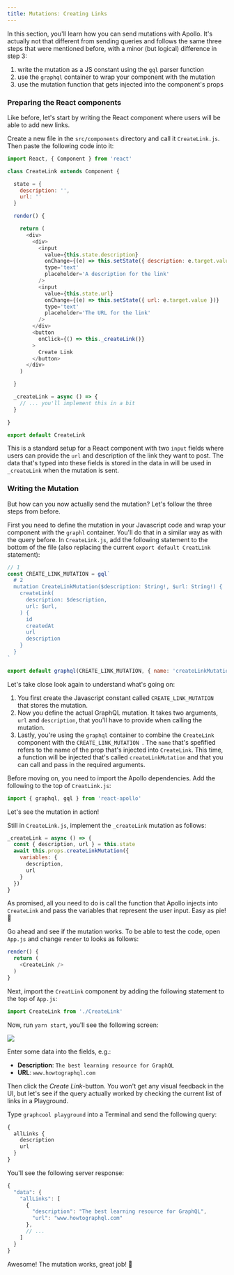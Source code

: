 ```yaml
---
title: Mutations: Creating Links
---
```


In this section, you'll learn how you can send mutations with Apollo. It's actually not that different from sending queries and follows the same three steps that were mentioned before, with a minor (but logical) difference in step 3:

1. write the mutation as a JS constant using the `gql` parser function
2. use the `graphql` container to wrap your component with the mutation
3. use the mutation function that gets injected into the component's props


### Preparing the React components

Like before, let's start by writing the React component where users will be able to add new links.

Create a new file in the `src/components` directory and call it `CreateLink.js`. Then paste the following code into it:

```js
import React, { Component } from 'react'

class CreateLink extends Component {

  state = {
    description: '',
    url: ''
  }

  render() {

    return (
      <div>
        <div>
          <input
            value={this.state.description}
            onChange={(e) => this.setState({ description: e.target.value })}
            type='text'
            placeholder='A description for the link'
          />
          <input
            value={this.state.url}
            onChange={(e) => this.setState({ url: e.target.value })}
            type='text'
            placeholder='The URL for the link'
          />
        </div>
        <button
          onClick={() => this._createLink()}
        >
          Create Link
        </button>
      </div>
    )

  }

  _createLink = async () => {
    // ... you'll implement this in a bit
  }

}

export default CreateLink
```

This is a standard setup for a React component with two `input` fields where users can provide the `url` and description of the link they want to post. The data that's typed into these fields is stored in the data in will be used in `_createLink` when the mutation is sent.


### Writing the Mutation

But how can you now actually send the mutation? Let's follow the three steps from before.

First you need to define the mutation in your Javascript code and wrap your component with the `graphl` container. You'll do that in a similar way as with the query before. In `CreateLink.js`, add the following statement to the bottom of the file (also replacing the current `export default CreatLink` statement):

```js
// 1
const CREATE_LINK_MUTATION = gql`
  # 2
  mutation CreateLinkMutation($description: String!, $url: String!) {
    createLink(
      description: $description,
      url: $url,
    ) {
      id
      createdAt
      url
      description
    }
  }
`

export default graphql(CREATE_LINK_MUTATION, { name: 'createLinkMutation' })(CreateLink)
```

Let's take close look again to understand what's going on:

1. You first create the Javascript constant called `CREATE_LINK_MUTATION ` that stores the mutation.
2. Now you define the actual GraphQL mutation. It takes two arguments, `url` and `description`, that you'll have to provide when calling the mutation.  
3. Lastly, you're using the `graphql` container to combine the `CreateLink` component with the `CREATE_LINK_MUTATION `. The `name` that's spefified refers to the name of the prop that's injected into `CreateLink`. This time, a function will be injected that's called `createLinkMutation` and that you can call and pass in the required arguments. 

Before moving on, you need to import the Apollo dependencies. Add the following to the top of `CreatLink.js`:

```js
import { graphql, gql } from 'react-apollo'
```

Let's see the mutation in action!

Still in `CreateLink.js`, implement the `_createLink` mutation as follows:

```js
_createLink = async () => {
  const { description, url } = this.state
  await this.props.createLinkMutation({
    variables: {
      description,
      url
    }
  })
}
```

As promised, all you need to do is call the function that Apollo injects into `CreateLink` and pass the variables that represent the user input. Easy as pie! 🍰

Go ahead and see if the mutation works. To be able to test the code, open `App.js` and change `render` to looks as follows:

```js
render() {
  return (
    <CreateLink />
  )
}
```  

Next, import the `CreatLink` component by adding the following statement to the top of `App.js`:

```js
import CreateLink from './CreateLink'
```

Now, run `yarn start`, you'll see the following screen:

![](http://imgur.com/JQ5PzEE.png) 

Enter some data into the fields, e.g.:

- **Description**: `The best learning resource for GraphQL`
- **URL**: `www.howtographql.com`

Then click the _Create Link_-button. You won't get any visual feedback in the UI, but let's see if the query actually worked by checking the current list of links in a Playground.

Type `graphcool playground` into a Terminal and send the following query:

```graphql
{
  allLinks {
    description
    url
  }
}
```

You'll see the following server response:

```js
{
  "data": {
    "allLinks": [
      {
        "description": "The best learning resource for GraphQL",
        "url": "www.howtographql.com"
      },
      // ...
    ]
  }
}
```

Awesome! The mutation works, great job! 💪
